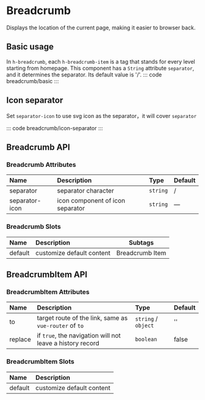 <script setup>
  import basic from 'exam/breadcrumb/basic.vue'
  import iconSeparator from 'exam/breadcrumb/icon-separator.vue'
</script>

# Breadcrumb

Displays the location of the current page, making it easier to browser back.

## Basic usage

In `h-breadcrumb`, each `h-breadcrumb-item` is a tag that stands for every level starting from homepage. This component has a `String` attribute `separator`, and it determines the separator. Its default value is '/'.
::: code breadcrumb/basic
<basic></basic>
:::

## Icon separator

Set `separator-icon` to use svg icon as the separator，it will cover `separator`

::: code breadcrumb/icon-separator
<icon-separator></icon-separator>
:::

## Breadcrumb API

### Breadcrumb Attributes

| Name           | Description                      | Type     | Default |
| :------------- | :------------------------------- | :------- | :------ |
| separator      | separator character              | `string` | /       |
| separator-icon | icon component of icon separator | `string` | —       |

### Breadcrumb Slots

| Name    | Description               | Subtags         |
| :------ | :------------------------ | --------------- |
| default | customize default content | Breadcrumb Item |

## BreadcrumbItem API

### BreadcrumbItem Attributes

| Name    | Description                                               | Type                | Default |
| :------ | :-------------------------------------------------------- | :------------------ | :------ |
| to      | target route of the link, same as `vue-router` of `to`    | `string` / `object` | ''      |
| replace | if `true`, the navigation will not leave a history record | `boolean`           | false   |

### BreadcrumbItem Slots

| Name    | Description               |
| :------ | :------------------------ |
| default | customize default content |

